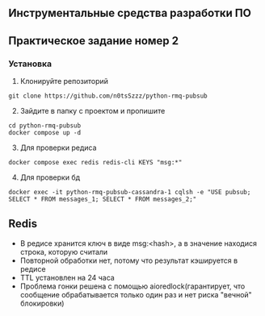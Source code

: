 ## Инструментальные средства разработки ПО
## Практическое задание номер 2

### Установка

1. Клонируйте репозиторий
```
git clone https://github.com/n0tsSzzz/python-rmq-pubsub
```

2. Зайдите в папку с проектом и пропишите
```
cd python-rmq-pubsub
docker compose up -d
```

3. Для проверки редиса
```
docker compose exec redis redis-cli KEYS "msg:*"
```

4. Для проверки бд
```
docker exec -it python-rmq-pubsub-cassandra-1 cqlsh -e "USE pubsub; SELECT * FROM messages_1; SELECT * FROM messages_2;"
```

## Redis

- В редисе хранится ключ в виде msg:\<hash>, а в значение находися строка, которую считали
- Повторной обработки нет, потому что результат кэшируется в редисе
- TTL установлен на 24 часа
- Проблема гонки решена с помощью aioredlock(гарантирует, что сообщение обрабатывается только один раз и нет риска "вечной" блокировки)